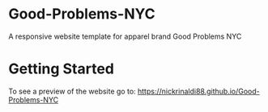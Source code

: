 # Good-Problems-NYC
A responsive website template for apparel brand Good Problems NYC 

# Getting Started

To see a preview of the website go to: https://nickrinaldi88.github.io/Good-Problems-NYC
